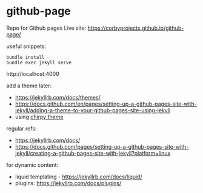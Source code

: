 # github-page
Repo for Github pages
Live site: https://corbyprojects.github.io/github-page/

useful snippets:
```
bundle install
bundle exec jekyll serve
```
http://localhost:4000

add a theme later: 
- https://jekyllrb.com/docs/themes/
- https://docs.github.com/en/pages/setting-up-a-github-pages-site-with-jekyll/adding-a-theme-to-your-github-pages-site-using-jekyll
- using [chirpy theme](https://chirpy.cotes.page/posts/getting-started/)

regular refs:
- https://jekyllrb.com/docs/
- https://docs.github.com/pages/setting-up-a-github-pages-site-with-jekyll/creating-a-github-pages-site-with-jekyll?platform=linux

for dynamic content:
- liquid templating - https://jekyllrb.com/docs/liquid/
- plugins: https://jekyllrb.com/docs/plugins/ 